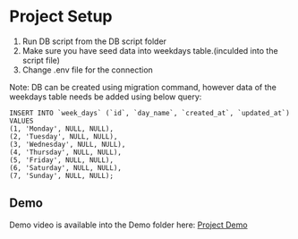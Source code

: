 # Project Setup

1. Run DB script from the DB script folder
2. Make sure you have seed data into weekdays table.(inculded into the script file)
3. Change .env file for the connection

Note: DB can be created using migration command, however data of the weekdays table needs be added using below query:

```
INSERT INTO `week_days` (`id`, `day_name`, `created_at`, `updated_at`) VALUES
(1, 'Monday', NULL, NULL),
(2, 'Tuesday', NULL, NULL),
(3, 'Wednesday', NULL, NULL),
(4, 'Thursday', NULL, NULL),
(5, 'Friday', NULL, NULL),
(6, 'Saturday', NULL, NULL),
(7, 'Sunday', NULL, NULL);
```

## Demo
Demo video is available into the Demo folder here: [Project Demo](https://github.com/harshad8690/practical-test/tree/master/project-demo)

